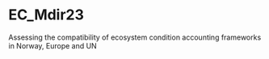 # EC_Mdir23
Assessing the compatibility of ecosystem condition accounting frameworks in Norway, Europe and UN 

